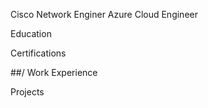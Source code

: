 Cisco Network Enginer
Azure Cloud Engineer

Education

Certifications


##/ Work Experience 


Projects 


